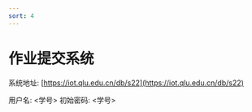 ```yaml
---
sort: 4
---
```


# 作业提交系统

系统地址: [https://iot.qlu.edu.cn/db/s22](https://iot.qlu.edu.cn/db/s22)

用户名: <学号>
初始密码: <学号>
